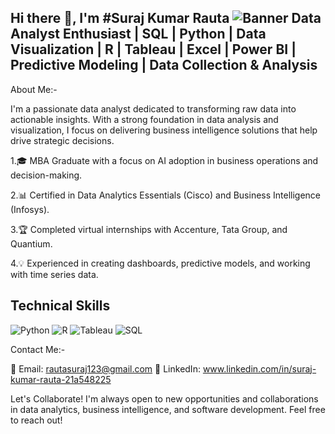 Hi there 👋, I'm #Suraj Kumar Rauta
![Banner](https://www.canva.com/design/DAGNzAnNbv0/dxbbwTkW8pnIMcjF0kBo4Q/edit?utm_content=DAGNzAnNbv0&utm_campaign=designshare&utm_medium=link2&utm_source=sharebutton)
Data Analyst Enthusiast | SQL | Python | Data Visualization | R | Tableau | Excel | Power BI | Predictive Modeling | Data Collection & Analysis
--------------------------------------------------------------------------------------------------------------------------------------
About Me:-

I'm a passionate data analyst dedicated to transforming raw data into actionable insights. With a strong foundation in data analysis and visualization, I focus on delivering business intelligence solutions that help drive strategic decisions.

1.🎓 MBA Graduate with a focus on AI adoption in business operations and decision-making.

2.📊 Certified in Data Analytics Essentials (Cisco) and Business Intelligence (Infosys).

3.🏆 Completed virtual internships with Accenture, Tata Group, and Quantium.

4.💡 Experienced in creating dashboards, predictive models, and working with time series data.

## Technical Skills
![Python](https://img.shields.io/badge/Python-3776AB?style=for-the-badge&logo=python&logoColor=white)
![R](https://img.shields.io/badge/R-276DC3?style=for-the-badge&logo=r&logoColor=white)
![Tableau](https://img.shields.io/badge/Tableau-E97627?style=for-the-badge&logo=tableau&logoColor=white)
![SQL](https://img.shields.io/badge/SQL-00758F?style=for-the-badge&logo=postgresql&logoColor=white)

Contact Me:-

📧 Email: rautasuraj123@gmail.com
💼 LinkedIn: www.linkedin.com/in/suraj-kumar-rauta-21a548225

Let's Collaborate!
I'm always open to new opportunities and collaborations in data analytics, business intelligence, and software development. Feel free to reach out!
